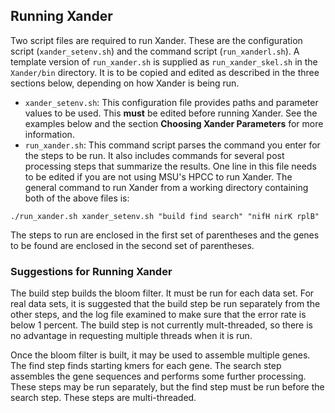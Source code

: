 ## Running Xander
Two script files are required to run Xander. These are the configuration script (`xander_setenv.sh`) and the command script (`run_xanderl.sh`). A template version of `run_xander.sh` is supplied as `run_xander_skel.sh` in the `Xander/bin` directory. It is to be copied and edited as described in the three sections below, depending on how Xander is being run.
* `xander_setenv.sh`: This configuration file provides paths and parameter values to be used. This **must** be edited before running Xander. See the examples below and the section **Choosing Xander Parameters** for more information.
* `run_xander.sh`: This command script parses the command you enter for the steps to be run. It also includes commands for several post processing steps that summarize the results. One line in this file needs to be edited if you are not using MSU's HPCC to run Xander. 
The general command to run Xander from a working directory containing both of the above files is:

```
./run_xander.sh xander_setenv.sh "build find search" "nifH nirK rplB"
```
The steps to run are enclosed in the first set of parentheses and the genes to be found are enclosed in the second set of parentheses.

### Suggestions for Running Xander
The build step builds the bloom filter. It must be run for each data set. For real data sets, it is suggested that the build step be run separately from the other steps, and the log file examined to make sure that the error rate is below 1 percent. The build step is not currently mult-threaded, so there is no advantage in requesting multiple threads when it is run.

Once the bloom filter is built, it may be used to assemble multiple genes. The find step finds starting kmers for each gene. The search step assembles the gene sequences and performs some further processing. These steps may be run separately, but the find step must be run before the search step. These steps are multi-threaded.